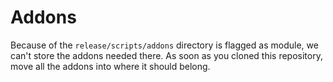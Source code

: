 # Addons
Because of the `release/scripts/addons` directory is flagged as module, we can't store the addons needed there. As soon as you cloned this repository, move all the addons into where it should belong.

